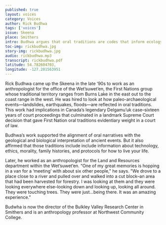 ```yaml
---
published: true
layout: voices
category: Voices
author: Rick Budhwa
tags: ['voices']
issue: Skeena
place: Smithers
intro: Budhwa argues that oral traditions are codes that inform ecology, technology, ethics, morality, and geneology.
toc-img: rickbudhwa.jpg
story-img: rickbudhwa.jpg
audio: rickbudhwa.mp3
transcript: rickbudhwa.pdf
latitude: 54.782604703,
longitude: -127.201563951
---
```


Rick Budhwa came up the Skeena in the late ‘90s to work as an anthropologist for the office of the Wet’suwet’en, the First Nations group whose traditional territory ranges from Burns Lake in the east out to the coast range in the west. He was hired to look at how paleo-archaeological events—landslides, earthquakes, floods—are reflected in oral traditions. This work had implications in Canada’s legendary Delgamu’uk case–sixteen years of court proceedings that culminated in a landmark Supreme Court decision that gave First Nation oral traditions evidentiary weight in a court of law. 

Budhwa’s work supported the alignment of oral narratives with the geological and biological interpretation of ancient events. But it also affirmed that those traditions include include information about technology, ethics, morality, family histories, and protocols for how to live your life. 

Later, he worked as an anthropologist for the Land and Resources department within the Wet’suwet’en. “One of my great memories is hopping in a van for a ‘meeting’ with about six other people," he says. "We drove to a place close to a river and pulled over and walked into a cut block–an area that had been harvested for forestry. I was looking at them and they were looking everywhere else–looking down and looking up, looking all around. They were touching trees. They were just…being there. It was an amazing experience.”

Budwha is now the director of the Bulkley Valley Research Center in Smithers and is an anthropology professor at Northwest Community College. 
